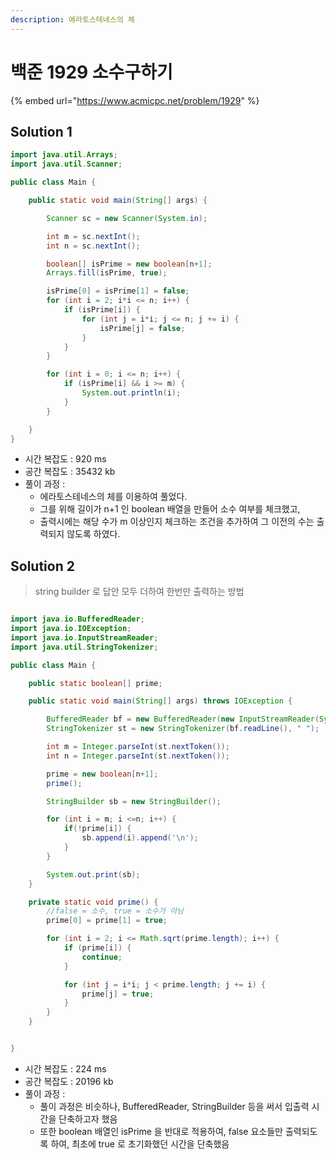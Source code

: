 ```yaml
---
description: 에라토스테네스의 체
---
```


# 백준 1929 소수구하기

{% embed url="https://www.acmicpc.net/problem/1929" %}

## Solution 1

```java
import java.util.Arrays;
import java.util.Scanner;

public class Main {

    public static void main(String[] args) {

        Scanner sc = new Scanner(System.in);

        int m = sc.nextInt();
        int n = sc.nextInt();

        boolean[] isPrime = new boolean[n+1];
        Arrays.fill(isPrime, true);

        isPrime[0] = isPrime[1] = false;
        for (int i = 2; i*i <= n; i++) {
            if (isPrime[i]) {
                for (int j = i*i; j <= n; j += i) {
                    isPrime[j] = false;
                }
            }
        }

        for (int i = 0; i <= n; i++) {
            if (isPrime[i] && i >= m) {
                System.out.println(i);
            }
        }

    }
}
```

* 시간 복잡도 : 920 ms
* 공간 복잡도 : 35432 kb
* 풀이 과정 :
  * 에라토스테네스의 체를 이용하여 풀었다.
  * 그를 위해 길이가 n+1 인 boolean 배열을 만들어 소수 여부를 체크했고,
  * 출력시에는 해당 수가 m 이상인지 체크하는 조건을 추가하여 그 이전의 수는 출력되지 않도록 하였다.

## Solution 2

> string builder 로 답안 모두 더하여 한번만 출력하는 방법

```java

import java.io.BufferedReader;
import java.io.IOException;
import java.io.InputStreamReader;
import java.util.StringTokenizer;

public class Main {

    public static boolean[] prime;

    public static void main(String[] args) throws IOException {

        BufferedReader bf = new BufferedReader(new InputStreamReader(System.in));
        StringTokenizer st = new StringTokenizer(bf.readLine(), " ");

        int m = Integer.parseInt(st.nextToken());
        int n = Integer.parseInt(st.nextToken());

        prime = new boolean[n+1];
        prime();

        StringBuilder sb = new StringBuilder();

        for (int i = m; i <=n; i++) {
            if(!prime[i]) {
                sb.append(i).append('\n');
            }
        }

        System.out.print(sb);
    }

    private static void prime() {
        //false = 소수, true = 소수가 아님
        prime[0] = prime[1] = true;

        for (int i = 2; i <= Math.sqrt(prime.length); i++) {
            if (prime[i]) {
                continue;
            }

            for (int j = i*i; j < prime.length; j += i) {
                prime[j] = true;
            }
        }
    }


}
```

* 시간 복잡도 : 224 ms
* 공간 복잡도 : 20196 kb
* 풀이 과정 :
  * 풀이 과정은 비슷하나, BufferedReader, StringBuilder 등을 써서 입출력 시간을 단축하고자 했음
  * 또한 boolean 배열인 isPrime 을 반대로 적용하여, false 요소들만 출력되도록 하여, 최초에 true 로 초기화했던 시간을 단축했음
